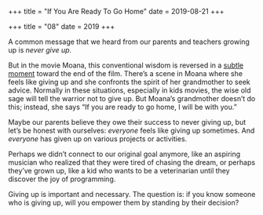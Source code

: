+++
title = "If You Are Ready To Go Home"
date = 2019-08-21
+++

+++
title = "08"
date = 2019
+++

A common message that we heard from our parents and teachers growing up is _never give up._

But in the movie Moana, this conventional wisdom is reversed in a [subtle moment][1] toward the end of the film. There’s a scene in Moana where she feels like giving up and she confronts the spirit of her grandmother to seek advice. Normally in these situations, especially in kids movies, the wise old sage will tell the warrior not to give up. But Moana’s grandmother doesn’t do this; instead, she says “If you are ready to go home, I will be with you.”

Maybe our parents believe they owe their success to never giving up, but let’s be honest with ourselves: _everyone_ feels like giving up sometimes. And _everyone_ has given up on various projects or activities. 

Perhaps we didn’t connect to our original goal anymore, like an aspiring musician who realized that they were tired of chasing the dream, or perhaps they’ve grown up, like a kid who wants to be a veterinarian until they discover the joy of programming.

Giving up is important and necessary. The question is: if you know someone who is giving up, will you empower them by standing by their decision?

 [1]: https://nrgburst.tumblr.com/post/160101786140/i-need-to-talk-about-this-scene-because-its-so